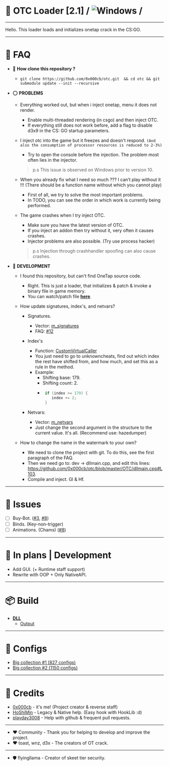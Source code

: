 # 🔮 OTC Loader [2.1]  / ![Windows](https://github.com/0x000cb/otc/workflows/Windows/badge.svg?branch=master&event=push) /

----------------------------------------------------

 Hello. This loader loads and initializes onetap crack in the CS:GO.

-----------------------------------------------------

# 📎 FAQ

  * 🔶 **How clone this repository ?**
     * ``` git clone https://github.com/0x000cb/otc.git  && cd otc && git submodule update --init --recursive ```

  * ⭕ **PROBLEMS**

     * Everything worked out, but when i inject onetap, menu it does not render.
        * Enable multi-threaded rendering (in csgo) and then inject OTC. 
        * If everything still does not work before, add a flag to disable d3x9 in the CS: GO startup parameters.

     * I inject otc into the game but it freezes and doesn't respond. ```(And also the consumption of processor resources is reduced to 2-3%)```
       * Try to open the console before the injection. The problem most often lies in the injector.
       > p.s This issue is observed on Windows prior to version 10.

     * When you already fix what I need so much ??? I can’t play without it !!! (There should be a function name without which you cannot play)
        * First of all, we try to solve the most important problems. 
        * In TODO, you can see the order in which work is currently being performed.

     * The game crashes when I try inject OTC.
       * Make sure you have the latest version of OTC. 
       * If you inject an addon then try without it, very often it causes crashes.
       * Injector problems are also possible. (Try use process hacker)
       > p.s Injection through crashhandler spoofing can also cause crashes.

  * 📑 **DEVELOPMENT**

     * I found this repository, but can't find OneTap source code.
       * Right. This is just a loader, that initializes & patch & invoke a binary file in game memory. 
       * You can watch/patch file [**here**](https://github.com/0x000cb/otc/blob/master/OTC/cpp/segment/Segment.cpp).

     * How update signatures, index's, and netvars?

       * Signatures.
         * Vector: [m_signatures](https://github.com/0x000cb/otc/blob/master/OTC/headers/frameworks/SegmentFramework.h#L112) 
         * FAQ: [#12](https://github.com/0x000cb/otc/issues/12) 

       * Index's
         * Function: [CustomVirtualCaller](https://github.com/0x000cb/otc/blob/master/OTC/cpp/frameworks/SegmentFramework.cpp#L79)
         * You just need to go to unknowncheats, find out which index the rest have shifted from, and how much, and set this as a rule in the method.
         * Example:
             * Shifting base: 179.
             * Shifting count: 2.
             * ```cpp
                if (index >= 179) {
                   index += 2;
                } 

        * Netvars:
          * Vector: [m_netvars](https://github.com/0x000cb/otc/blob/master/OTC/headers/frameworks/SegmentFramework.h#L106)
          * Just change the second argument in the structure to the current value. It's all. (Recommend use: hazedumper)

      * How to change the name in the watermark to your own?
         * We need to clone the project with git. To do this, see the first paragraph of the FAQ.
         * Then we need go to: dev -> dllmain.cpp, and edit this lines: https://github.com/0x000cb/otc/blob/master/OTC/dllmain.cpp#L103.
         * Compile and inject. Gl & Hf.
-----------------------------------------------------

 # 💊 Issues
 
  - [ ] Buy-Bot. ([#3](https://github.com/0x000cb/otc/issues/3), [#8](https://github.com/0x000cb/otc/issues/8))
  - [ ] Binds. (Key-non-trigger)
  - [ ] Animations. (Chams) ([#8](https://github.com/0x000cb/otc/issues/8))
  
-----------------------------------------------------

 # 🔧 In plans | Development
 
  - Add GUI. (+ Runtime staff support)
  - Rewrite with OOP + Only NativeAPI.

-----------------------------------------------------

# 📦 Build

   * [**DLL**](https://github.com/0x000cb/otc/releases/download/master/OTC.zip) 
     * [Output](https://github.com/0x000cb/otc/releases/download/master/Output.zip)
     
------------------------------------------------------

# 📜 Configs
  * [Big collection #1 (827 configs)](https://yadi.sk/d/KZNcRdMSheLTfw)
  * [Big collection #2 (1150 configs)](https://anonfile.com/z8x6s9tcod/Big_Collection_2_rar)

------------------------------------------------------

# 💠 Credits

  * [0x000cb](https://github.com/0x000cb) - it's me! (Project creator & reverse staff)
  * [HoShiMin](https://github.com/HoShiMin) - Legacy & Native help. (Easy hook with HookLib :d)
  * [playday3008](https://github.com/playday3008) - Help with github & frequent pull requests.

  ------

  *  ♥ Community - Thank you for helping to develop and improve the project.
  *  ♥ toast, wnz, d3x - The creators of OT crack.
  ------

  *  🛡️ flyingllama - Creator of skeet tier security.
